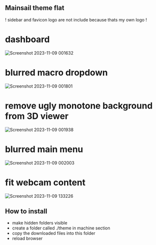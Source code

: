## Mainsail theme flat

! sidebar and favicon logo are not include because thats my own logo !

# dashboard
![Screenshot 2023-11-09 001632](https://github.com/bumbeng/mainsail_theme_flat/assets/111509593/1e06e343-3d88-4541-9d05-25d2f3d1f0fa)

# blurred macro dropdown
![Screenshot 2023-11-09 001801](https://github.com/bumbeng/mainsail_theme_flat/assets/111509593/3e6b6c6f-7788-4de4-81e3-62df7192b2ca)

# remove ugly monotone background from 3D viewer
![Screenshot 2023-11-09 001938](https://github.com/bumbeng/mainsail_theme_flat/assets/111509593/88d159e4-f581-4071-ace8-ea6a66387aba)

# blurred main menu
![Screenshot 2023-11-09 002003](https://github.com/bumbeng/mainsail_theme_flat/assets/111509593/8f211133-8ed5-4c8b-b5a6-9b25efd2e5cd)

# fit webcam content
![Screenshot 2023-11-09 133226](https://github.com/bumbeng/mainsail_theme_flat/assets/111509593/7e0f5a55-330d-401c-a777-7cdd43f96d1d)



## How to install
- make hidden folders visible
- create a folder called ./theme in machine section
- copy the downloaded files into this folder
- reload browser
